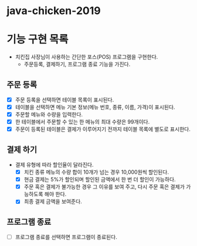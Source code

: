 # java-chicken-2019

# 기능 구현 목록


- 치킨집 사장님이 사용하는 간단한 포스(POS) 프로그램을 구현한다.   
    - 주문등록, 결제하기, 프로그램 종료 기능을 가진다.
    
## 주문 등록
- [x] 주문 등록을 선택하면 테이블 목록이 표시된다.
- [x] 테이블을 선택하면 메뉴 기본 정보(메뉴 번호, 종류, 이름, 가격)이 표시된다.
- [x] 주문할 메뉴와 수량을 입력한다.
- [x] 한 테이블에서 주문할 수 있는 한 메뉴의 최대 수량은 99개이다.
- [x] 주문이 등록된 테이블은 결제가 이루어지기 전까지 테이블 목록에 별도로 표시한다. 

## 결제 하기
- 결제 유형에 따라 할인율이 달라진다.
    - [x] 치킨 종류 메뉴의 수량 합이 10개가 넘는 경우 10,000원씩 할인된다.
    - [x] 현금 결제는 5%가 할인되며 할인된 금액에서 한 번 더 할인이 가능하다.
    - [x] 주문 혹은 결제가 불가능한 경우 그 이유를 보여 주고, 다시 주문 혹은 결제가 가능하도록 해야 한다.
    - [x] 최종 결제 금액을 보여준다.

## 프로그램 종료
-[ ] 프로그램 종료를 선택하면 프로그램이 종료된다.
